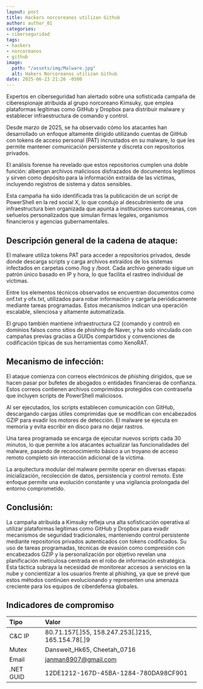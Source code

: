 ```yaml
---
layout: post
title: Hackers norcoreanos utilizan Github
author: author_01
categories:
- ciberseguridad
tags:
- hackers
- norcoreanos
- github
image:
  path: "/assets/img/Malware.jpg"
  alt: Hakers Norcoreanos utilizan Github
date: 2025-06-23 21:26 -0500
---
```

Expertos en ciberseguridad han alertado sobre una sofisticada campaña de ciberespionaje atribuida al grupo norcoreano Kimsuky, que emplea plataformas legítimas como GitHub y Dropbox para distribuir malware y establecer infraestructura de comando y control.

Desde marzo de 2025, se ha observado cómo los atacantes han desarrollado un enfoque altamente dirigido utilizando cuentas de GitHub con tokens de acceso personal (PAT) incrustados en su malware, lo que les permite mantener comunicación persistente y discreta con repositorios privados.

El análisis forense ha revelado que estos repositorios cumplen una doble función: albergan archivos maliciosos disfrazados de documentos legítimos y sirven como depósito para la información extraída de las víctimas, incluyendo registros de sistema y datos sensibles.

Esta campaña ha sido identificada tras la publicación de un script de PowerShell en la red social X, lo que condujo al descubrimiento de una infraestructura bien organizada que apunta a instituciones surcoreanas, con señuelos personalizados que simulan firmas legales, organismos financieros y agencias gubernamentales.


## Descripción general de la cadena de ataque:

El malware utiliza tokens PAT para acceder a repositorios privados, desde donde descarga scripts y carga archivos extraídos de los sistemas infectados en carpetas como /log y /boot. Cada archivo generado sigue un patrón único basado en IP y hora, lo que facilita el rastreo individual de víctimas.

Entre los elementos técnicos observados se encuentran documentos como onf.txt y ofx.txt, utilizados para robar información y cargarla periódicamente mediante tareas programadas. Estos mecanismos indican una operación escalable, silenciosa y altamente automatizada.

El grupo también mantiene infraestructura C2 (comando y control) en dominios falsos como sitios de phishing de Naver, y ha sido vinculado con campañas previas gracias a GUIDs compartidos y convenciones de codificación típicas de sus herramientas como XenoRAT.


## Mecanismo de infección:

El ataque comienza con correos electrónicos de phishing dirigidos, que se hacen pasar por bufetes de abogados o entidades financieras de confianza. Estos correos contienen archivos comprimidos protegidos con contraseña que incluyen scripts de PowerShell maliciosos.

Al ser ejecutados, los scripts establecen comunicación con GitHub, descargando cargas útiles comprimidas que se modifican con encabezados GZIP para evadir los motores de detección. El malware se ejecuta en memoria y evita escribir en disco para no dejar rastros.

Una tarea programada se encarga de ejecutar nuevos scripts cada 30 minutos, lo que permite a los atacantes actualizar las funcionalidades del malware, pasando de reconocimiento básico a un troyano de acceso remoto completo sin interacción adicional de la víctima.

La arquitectura modular del malware permite operar en diversas etapas: inicialización, recolección de datos, persistencia y control remoto. Este enfoque permite una evolución constante y una vigilancia prolongada del entorno comprometido.


## Conclusión:

La campaña atribuida a Kimsuky refleja una alta sofisticación operativa al utilizar plataformas legítimas como GitHub y Dropbox para evadir mecanismos de seguridad tradicionales, manteniendo control persistente mediante repositorios privados autenticados con tokens codificados. Su uso de tareas programadas, técnicas de evasión como compresión con encabezados GZIP y la personalización por objetivo revelan una planificación meticulosa centrada en el robo de información estratégica. Esta táctica subraya la necesidad de monitorear accesos a servicios en la nube y concientizar a los usuarios frente al phishing, ya que se prevé que estos métodos continúen evolucionando y representen una amenaza creciente para los equipos de ciberdefensa globales.

## Indicadores de compromiso

| Tipo                         | Valor            |
| :--------------------------- | :--------------- |
| C&C IP                       | 80.71.157[.]55, 158.247.253[.]215, 165.154.78[.]9     |
| Mutex               | Dansweit_Hk65, Cheetah_0716    |
| Email               | janman8907@gmail.com |
| .NET GUID           | 12DE1212-167D-45BA-1284-780DA98CF901  |
